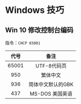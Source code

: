# Windows 技巧

## Win 10 修改控制台编码

指令：`CHCP 65001`

| 代号 | 备注 |
| :------------: | :------------: |
|   65001 |  UTF-8代码页  |
|   950 |  繁体中文  |
|   936 |  简体中文默认的GBK  |
|   437  |  MS-DOS 美国英语  |
